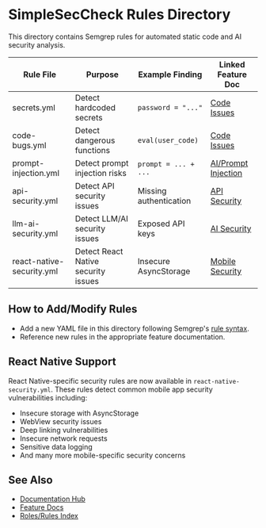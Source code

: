 # SimpleSecCheck Rules Directory

This directory contains Semgrep rules for automated static code and AI security analysis.

| Rule File                    | Purpose                          | Example Finding                | Linked Feature Doc                          |
|------------------------------|----------------------------------|-------------------------------|---------------------------------------------|
| secrets.yml                  | Detect hardcoded secrets          | `password = "..."`           | [Code Issues](/docs/features/code_issues.md) |
| code-bugs.yml                | Detect dangerous functions        | `eval(user_code)`             | [Code Issues](/docs/features/code_issues.md) |
| prompt-injection.yml         | Detect prompt injection risks     | `prompt = ... + ...`          | [AI/Prompt Injection](/docs/features/ai_prompt_injection.md) |
| api-security.yml             | Detect API security issues        | Missing authentication         | [API Security](/docs/features/api_security.md) |
| llm-ai-security.yml           | Detect LLM/AI security issues     | Exposed API keys              | [AI Security](/docs/features/ai_security.md) |
| react-native-security.yml    | Detect React Native security issues | Insecure AsyncStorage         | [Mobile Security](/docs/features/mobile_security.md) |

## How to Add/Modify Rules
- Add a new YAML file in this directory following Semgrep's [rule syntax](https://semgrep.dev/docs/writing-rules/).
- Reference new rules in the appropriate feature documentation.

## React Native Support
React Native-specific security rules are now available in `react-native-security.yml`. These rules detect common mobile app security vulnerabilities including:
- Insecure storage with AsyncStorage
- WebView security issues
- Deep linking vulnerabilities
- Insecure network requests
- Sensitive data logging
- And many more mobile-specific security concerns

## See Also
- [Documentation Hub](/docs/INDEX.md)
- [Feature Docs](/docs/features/)
- [Roles/Rules Index](/docs/roles/README.md) 